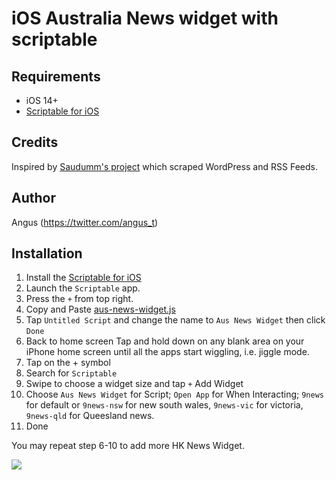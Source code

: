 # iOS Australia News widget with scriptable

## Requirements
- iOS 14+
- [Scriptable for iOS](https://apps.apple.com/de/app/scriptable/id1405459188)

## Credits
Inspired by [Saudumm's project](https://github.com/Saudumm/scriptable-News-Widget) which scraped WordPress and RSS Feeds. 

## Author
Angus (https://twitter.com/angus_t)

## Installation
1. Install the [Scriptable for iOS](https://apps.apple.com/de/app/scriptable/id1405459188)
2. Launch the `Scriptable` app.
3. Press the `+` from top right. 
4. Copy and Paste [aus-news-widget.js](aus-news-widget.js) 
5. Tap `Untitled Script` and change the name to `Aus News Widget` then click `Done`
6. Back to home screen Tap and hold down on any blank area on your iPhone home screen until all the apps start wiggling, i.e. jiggle mode.
7. Tap on the + symbol
8. Search for `Scriptable`
9. Swipe to choose a widget size and tap `+` Add Widget
10. Choose `Aus News Widget` for Script; `Open App` for When Interacting; `9news` for default or `9news-nsw` for new south wales, `9news-vic` for victoria, `9news-qld` for Queesland news.
11. Done

You may repeat step 6-10 to add more HK News Widget. 

![](setup-widget.gif)
